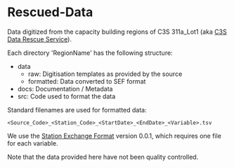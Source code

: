 # Rescued-Data
Data digitized from the capacity building regions of C3S 311a_Lot1 (aka [C3S Data Rescue Service](https://climate.copernicus.eu/data-rescue-service)).

Each directory 'RegionName' has the following structure:

* data
  * raw: Digitisation templates as provided by the source
  * formatted: Data converted to SEF format
* docs: Documentation / Metadata
* src: Code used to format the data

Standard filenames are used for formatted data:

```
<Source_Code>_<Station_Code>_<StartDate>_<EndDate>_<Variable>.tsv
```

We use the [Station Exchange Format](http://brohan.org/SEF/SEF.html) version 0.0.1, which requires one file for each variable.

Note that the data provided here have not been quality controlled.
